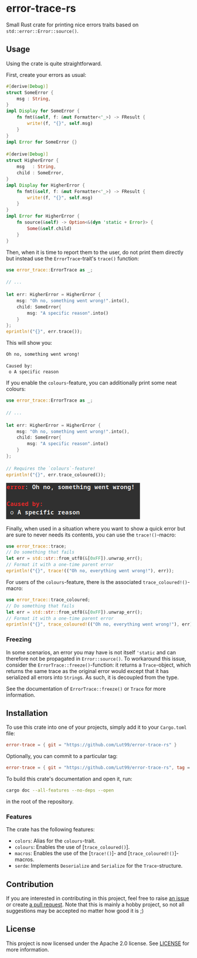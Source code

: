 # error-trace-rs
Small Rust crate for printing nice errors traits based on `std::error::Error::source()`.


## Usage
Using the crate is quite straightforward.

First, create your errors as usual:
```rust
#[derive(Debug)]
struct SomeError {
    msg : String,
}
impl Display for SomeError {
    fn fmt(&self, f: &mut Formatter<'_>) -> FResult {
        write!(f, "{}", self.msg)
    }
}
impl Error for SomeError {}

#[derive(Debug)]
struct HigherError {
    msg   : String,
    child : SomeError,
}
impl Display for HigherError {
    fn fmt(&self, f: &mut Formatter<'_>) -> FResult {
        write!(f, "{}", self.msg)
    }
}
impl Error for HigherError {
    fn source(&self) -> Option<&(dyn 'static + Error)> {
        Some(&self.child)
    }
}
```

Then, when it is time to report them to the user, do not print them directly but instead use the `ErrorTrace`-trait's `trace()` function:
```rust
use error_trace::ErrorTrace as _;

// ...

let err: HigherError = HigherError {
    msg: "Oh no, something went wrong!".into(),
    child: SomeError{
        msg: "A specific reason".into()
    }
};
eprintln!("{}", err.trace());
```
This will show you:
```text
Oh no, something went wrong!

Caused by:
 o A specific reason
```

If you enable the `colours`-feature, you can additionally print some neat colours:
```rust
use error_trace::ErrorTrace as _;

// ...

let err: HigherError = HigherError {
    msg: "Oh no, something went wrong!".into(),
    child: SomeError{
        msg: "A specific reason".into()
    }
};

// Requires the `colours`-feature!
eprintln!("{}", err.trace_coloured());
```
![Showing the same error as above but with some errors](https://github.com/Lut99/error-trace-rs/raw/main/img/example_colours.png)

Finally, when used in a situation where you want to show a quick error but are sure to never needs its contents, you can use the `trace!()`-macro:
```rust
use error_trace::trace;
// Do something that fails
let err = std::str::from_utf8(&[0xFF]).unwrap_err();
// Format it with a one-time parent error
eprintln!("{}", trace!(("Oh no, everything went wrong!"), err));
```

For users of the `colours`-feature, there is the associated `trace_coloured!()`-macro:
```rust
use error_trace::trace_coloured;
// Do something that fails
let err = std::str::from_utf8(&[0xFF]).unwrap_err();
// Format it with a one-time parent error
eprintln!("{}", trace_coloured!(("Oh no, everything went wrong!"), err));
```

### Freezing
In some scenarios, an error you may have is not itself `'static` and can therefore not be propagated in `Error::source()`. To workaround this issue, consider the `ErrorTrace::freeze()`-function: it returns a `Trace`-object, which returns the same trace as the original error would except that it has serialized all errors into `String`s. As such, it is decoupled from the type.

See the documentation of `ErrorTrace::freeze()` or `Trace` for more information.


## Installation
To use this crate into one of your projects, simply add it to your `Cargo.toml` file:
```toml
error-trace = { git = "https://github.com/Lut99/error-trace-rs" }
```
Optionally, you can commit to a particular tag:
```toml
error-trace = { git = "https://github.com/Lut99/error-trace-rs", tag = "v3.1.0" }
```

To build this crate's documentation and open it, run:
```bash
cargo doc --all-features --no-deps --open
```
in the root of the repository.

### Features
The crate has the following features:
- `colors`: Alias for the `colours`-trait.
- `colours`: Enables the use of [`trace_coloured()`].
- `macros`: Enables the use of the [`trace!()`]- and [`trace_coloured!()`]-macros.
- `serde`: Implements `Deserialize` and `Serialize` for the `Trace`-structure.


## Contribution
If you are interested in contributing in this project, feel free to raise [an issue](https://github.com/Lut99/error-trace-rs/issues) or create [a pull request](https://github.com/Lut99/error-trace-rs/pulls). Note that this is mainly a hobby project, so not all suggestions may be accepted no matter how good it is ;)


## License
This project is now licensed under the Apache 2.0 license. See [LICENSE](./LICENSE) for more information.


